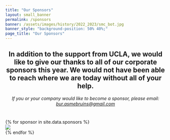 ```yaml
---
title: "Our Sponsors"
layout: small_banner
permalink: /sponsors
banner: /assets/images/history/2022_2023/smc_bot.jpg
banner_style: "background-position: 50% 40%;"
page_title: "Our Sponsors"
---
```


<div class="bur-wide-container" style="margin-bottom: 40px">
    <h2 style="text-align:center;">
        In addition to the support from UCLA, we would like to give our thanks to all of our corporate sponsors this year. We would not have been able to reach where we are today without all of your help.
    </h2>
    <div style="font-style:italic;text-align:center;">
        If you or your company would like to become a sponsor, please email: <a href="mailto:bur.asmebruins@gmail.com">bur.asmebruins@gmail.com</a>
    </div>
</div>

<div class="bur-wide-container">
    <div class="row gy-5">
        {% for sponsor in site.data.sponsors %}
            <div class="col-sm-4">
                <img class="bur-sponsor-photo" src="{{site.base_url}}/{{sponsor.photo}}">
            </div>
        {% endfor %}
    </div>
</div>